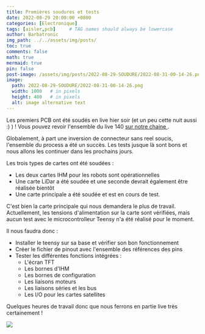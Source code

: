 ```yaml
---
title: Premières soudures et tests
date: 2022-08-29 20:00:00 +0800
categories: [Electronique]
tags: [aisler,pcb]     # TAG names should always be lowercase
author: Barbatronic
img_path: ../../assets/img/posts/
toc: true
comments: false
math: true
mermaid: true
pin: false
post-image: /assets/img/posts/2022-08-29-SOUDURE/2022-08-31-00-14-26.png
image:
  path: 2022-08-29-SOUDURE/2022-08-31-00-14-26.png
  width: 1000   # in pixels
  height: 400   # in pixels
  alt: image alternative text
---
```


Les premiers PCB ont été soudés en live hier soir (et un peu cette nuit aussi :) ) ! Vous pouvez revoir l'ensemble du live 140 [sur notre chaine ](https://www.youtube.com/watch?v=scWNs5sUONg).

Globalement, à part une inversion de connecteur sans reel soucis, l'ensemble du process a été un succès. Les tests jusque là sont bons et nous allons les continuer dans les prochains jours.

Les trois types de cartes ont été soudées :
- Les deux cartes IHM pour les robots sont opérationnelles
- Une carte LiDar a été soudée et une seconde devrait également être réalisée bientôt
- Une carte principale a été soudée et est en cours de test.

C'est bien la carte principale qui nous demandera le plus de travail. Actuellement, les tensions d'alimentation sur la carte sont vérifiées, mais aucun test avec le microcontrolleur Teensy n'a été réalisé pour le moment.

Il nous faudra donc :
- Installer le teensy sur sa base et vérifier son bon fonctionnement
- Créer le fichier de pinout avec l'ensemble des références des pins
- Tester les différentes fonctions intégrées :
  - L'écran TFT
  - Les bornes d'IHM
  - Les bornes de configuration
  - Les liaisons moteurs
  - Les liaisons séries et les bus
  - Les I/O pour les cartes satellites

Quelques heures de travail donc que nous ferrons en partie live très certainement !

![](2022-08-29-SOUDURE/2022-08-31-00-25-54.png)